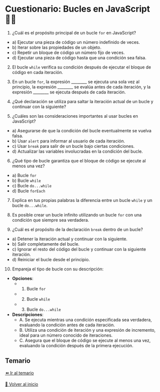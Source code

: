 # Cuestionario: Bucles en JavaScript 👩‍💻

1. ¿Cuál es el propósito principal de un bucle `for` en JavaScript?
- a) Ejecutar una pieza de código un número indefinido de veces.
- b) Iterar sobre las propiedades de un objeto.
- c) Repetir un bloque de código un número fijo de veces.
- d) Ejecutar una pieza de código hasta que una condición sea falsa.

2. El bucle `while` verifica su condición después de ejecutar el bloque de código en cada iteración.

3. En un bucle `for`, la expresión ________ se ejecuta una sola vez al principio, la expresión ________ se evalúa antes de cada iteración, y la expresión ________ se ejecuta después de cada iteración.

4. ¿Qué declaración se utiliza para saltar la iteración actual de un bucle y continuar con la siguiente?

5. ¿Cuáles son las consideraciones importantes al usar bucles en JavaScript?
- a) Asegurarse de que la condición del bucle eventualmente se vuelva falsa.
- b) Usar `alert` para informar al usuario de cada iteración.
- c) Usar `break` para salir de un bucle bajo ciertas condiciones.
- d) Actualizar las variables involucradas en la condición del bucle.

6. ¿Qué tipo de bucle garantiza que el bloque de código se ejecute al menos una vez?
- a) Bucle `for`
- b) Bucle `while`
- c) Bucle `do...while`
- d) Bucle `forEach`

7. Explica en tus propias palabras la diferencia entre un bucle `while` y un bucle `do...while`.

8. Es posible crear un bucle infinito utilizando un bucle `for` con una condición que siempre sea verdadera.

9. ¿Cuál es el propósito de la declaración `break` dentro de un bucle?
- a) Detener la iteración actual y continuar con la siguiente.
- b) Salir completamente del bucle.
- c) Ignorar el resto del código del bucle y continuar con la siguiente iteración.
- d) Reiniciar el bucle desde el principio.

10. Empareja el tipo de bucle con su descripción:
- **Opciones**:
    - 1. Bucle `for`
    - 2. Bucle `while`
    - 3. Bucle `do...while`
- **Descripciones**:
    - A. Se ejecuta mientras una condición especificada sea verdadera, evaluando la condición antes de cada iteración.
    - B. Utiliza una condición de iteración y una expresión de incremento, ideal para un número conocido de iteraciones.
    - C. Asegura que el bloque de código se ejecute al menos una vez, evaluando la condición después de la primera ejecución.

## Temario
[⏪ Ir al temario](../../temario/04-estructuras-de-control/bucles.md)

[🏡 Volver al inicio](../../readme.md)

